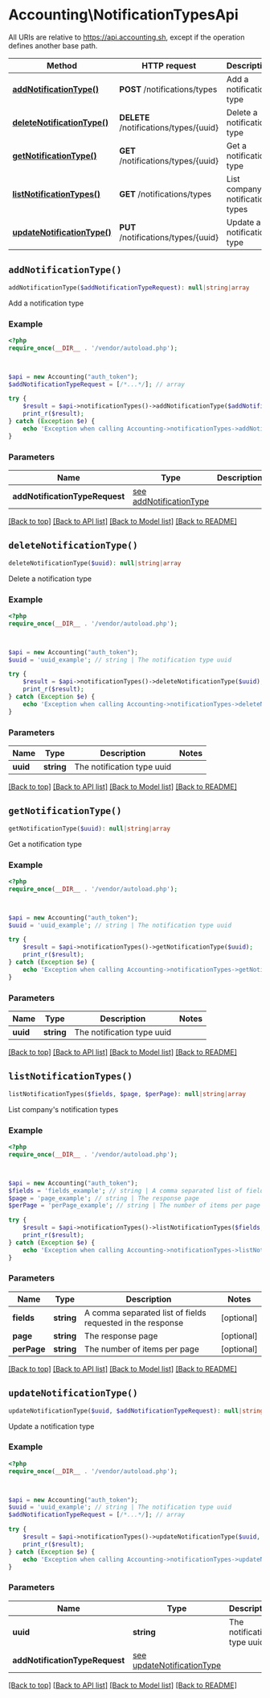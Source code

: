 # Accounting\NotificationTypesApi

All URIs are relative to https://api.accounting.sh, except if the operation defines another base path.

| Method | HTTP request | Description |
| ------------- | ------------- | ------------- |
| [**addNotificationType()**](NotificationTypesApi.md#addNotificationType) | **POST** /notifications/types | Add a notification type |
| [**deleteNotificationType()**](NotificationTypesApi.md#deleteNotificationType) | **DELETE** /notifications/types/{uuid} | Delete a notification type |
| [**getNotificationType()**](NotificationTypesApi.md#getNotificationType) | **GET** /notifications/types/{uuid} | Get a notification type |
| [**listNotificationTypes()**](NotificationTypesApi.md#listNotificationTypes) | **GET** /notifications/types | List company&#39;s notification types |
| [**updateNotificationType()**](NotificationTypesApi.md#updateNotificationType) | **PUT** /notifications/types/{uuid} | Update a notification type |


## `addNotificationType()`

```php
addNotificationType($addNotificationTypeRequest): null|string|array
```

Add a notification type

### Example

```php
<?php
require_once(__DIR__ . '/vendor/autoload.php');



$api = new Accounting("auth_token");
$addNotificationTypeRequest = [/*...*/]; // array

try {
    $result = $api->notificationTypes()->addNotificationType($addNotificationTypeRequest);
    print_r($result);
} catch (Exception $e) {
    echo 'Exception when calling Accounting->notificationTypes->addNotificationType: ', $e->getMessage(), PHP_EOL;
}
```

### Parameters

| Name | Type | Description  | Notes |
| ------------- | ------------- | ------------- | ------------- |
| **addNotificationTypeRequest** | [see addNotificationType](https://api.accounting.sh/swagger.html#operation/addNotificationType)|  | |

[[Back to top]](#) [[Back to API list]](../../README.md#endpoints)
[[Back to Model list]](../../README.md#models)
[[Back to README]](../../README.md)

## `deleteNotificationType()`

```php
deleteNotificationType($uuid): null|string|array
```

Delete a notification type

### Example

```php
<?php
require_once(__DIR__ . '/vendor/autoload.php');



$api = new Accounting("auth_token");
$uuid = 'uuid_example'; // string | The notification type uuid

try {
    $result = $api->notificationTypes()->deleteNotificationType($uuid);
    print_r($result);
} catch (Exception $e) {
    echo 'Exception when calling Accounting->notificationTypes->deleteNotificationType: ', $e->getMessage(), PHP_EOL;
}
```

### Parameters

| Name | Type | Description  | Notes |
| ------------- | ------------- | ------------- | ------------- |
| **uuid** | **string**| The notification type uuid | |

[[Back to top]](#) [[Back to API list]](../../README.md#endpoints)
[[Back to Model list]](../../README.md#models)
[[Back to README]](../../README.md)

## `getNotificationType()`

```php
getNotificationType($uuid): null|string|array
```

Get a notification type

### Example

```php
<?php
require_once(__DIR__ . '/vendor/autoload.php');



$api = new Accounting("auth_token");
$uuid = 'uuid_example'; // string | The notification type uuid

try {
    $result = $api->notificationTypes()->getNotificationType($uuid);
    print_r($result);
} catch (Exception $e) {
    echo 'Exception when calling Accounting->notificationTypes->getNotificationType: ', $e->getMessage(), PHP_EOL;
}
```

### Parameters

| Name | Type | Description  | Notes |
| ------------- | ------------- | ------------- | ------------- |
| **uuid** | **string**| The notification type uuid | |

[[Back to top]](#) [[Back to API list]](../../README.md#endpoints)
[[Back to Model list]](../../README.md#models)
[[Back to README]](../../README.md)

## `listNotificationTypes()`

```php
listNotificationTypes($fields, $page, $perPage): null|string|array
```

List company's notification types

### Example

```php
<?php
require_once(__DIR__ . '/vendor/autoload.php');



$api = new Accounting("auth_token");
$fields = 'fields_example'; // string | A comma separated list of fields requested in the response
$page = 'page_example'; // string | The response page
$perPage = 'perPage_example'; // string | The number of items per page

try {
    $result = $api->notificationTypes()->listNotificationTypes($fields, $page, $perPage);
    print_r($result);
} catch (Exception $e) {
    echo 'Exception when calling Accounting->notificationTypes->listNotificationTypes: ', $e->getMessage(), PHP_EOL;
}
```

### Parameters

| Name | Type | Description  | Notes |
| ------------- | ------------- | ------------- | ------------- |
| **fields** | **string**| A comma separated list of fields requested in the response | [optional] |
| **page** | **string**| The response page | [optional] |
| **perPage** | **string**| The number of items per page | [optional] |

[[Back to top]](#) [[Back to API list]](../../README.md#endpoints)
[[Back to Model list]](../../README.md#models)
[[Back to README]](../../README.md)

## `updateNotificationType()`

```php
updateNotificationType($uuid, $addNotificationTypeRequest): null|string|array
```

Update a notification type

### Example

```php
<?php
require_once(__DIR__ . '/vendor/autoload.php');



$api = new Accounting("auth_token");
$uuid = 'uuid_example'; // string | The notification type uuid
$addNotificationTypeRequest = [/*...*/]; // array

try {
    $result = $api->notificationTypes()->updateNotificationType($uuid, $addNotificationTypeRequest);
    print_r($result);
} catch (Exception $e) {
    echo 'Exception when calling Accounting->notificationTypes->updateNotificationType: ', $e->getMessage(), PHP_EOL;
}
```

### Parameters

| Name | Type | Description  | Notes |
| ------------- | ------------- | ------------- | ------------- |
| **uuid** | **string**| The notification type uuid | |
| **addNotificationTypeRequest** | [see updateNotificationType](https://api.accounting.sh/swagger.html#operation/updateNotificationType)|  | |

[[Back to top]](#) [[Back to API list]](../../README.md#endpoints)
[[Back to Model list]](../../README.md#models)
[[Back to README]](../../README.md)

